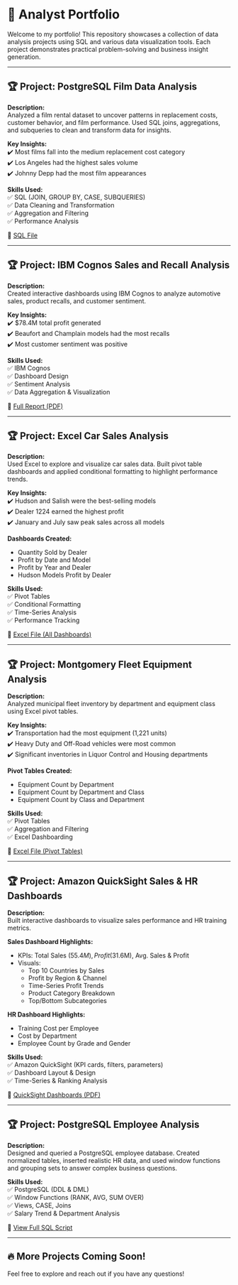 # 🚀 Analyst Portfolio

Welcome to my portfolio! This repository showcases a collection of data analysis projects using SQL and various data visualization tools. Each project demonstrates practical problem-solving and business insight generation.

---

## 🏆 Project: PostgreSQL Film Data Analysis  
**Description:**  
Analyzed a film rental dataset to uncover patterns in replacement costs, customer behavior, and film performance. Used SQL joins, aggregations, and subqueries to clean and transform data for insights.

**Key Insights:**  
✔️ Most films fall into the medium replacement cost category  
✔️ Los Angeles had the highest sales volume  
✔️ Johnny Depp had the most film appearances  

**Skills Used:**  
✅ SQL (JOIN, GROUP BY, CASE, SUBQUERIES)  
✅ Data Cleaning and Transformation  
✅ Aggregation and Filtering  
✅ Performance Analysis  

📎 [SQL File](./THEPROJECT_Postgre.sql)

---

## 🏆 Project: IBM Cognos Sales and Recall Analysis  
**Description:**  
Created interactive dashboards using IBM Cognos to analyze automotive sales, product recalls, and customer sentiment.

**Key Insights:**  
✔️ $78.4M total profit generated  
✔️ Beaufort and Champlain models had the most recalls  
✔️ Most customer sentiment was positive  

**Skills Used:**  
✅ IBM Cognos  
✅ Dashboard Design  
✅ Sentiment Analysis  
✅ Data Aggregation & Visualization  

📎 [Full Report (PDF)](./IBMCognosDashboards.pdf)

---

## 🏆 Project: Excel Car Sales Analysis  
**Description:**  
Used Excel to explore and visualize car sales data. Built pivot table dashboards and applied conditional formatting to highlight performance trends.

**Key Insights:**  
✔️ Hudson and Salish were the best-selling models  
✔️ Dealer 1224 earned the highest profit  
✔️ January and July saw peak sales across all models  

**Dashboards Created:**  
- Quantity Sold by Dealer  
- Profit by Date and Model  
- Profit by Year and Dealer  
- Hudson Models Profit by Dealer  

**Skills Used:**  
✅ Pivot Tables  
✅ Conditional Formatting  
✅ Time-Series Analysis  
✅ Performance Tracking  

📎 [Excel File (All Dashboards)](./CarSalesByModelEnd.xlsx)

---

## 🏆 Project: Montgomery Fleet Equipment Analysis  
**Description:**  
Analyzed municipal fleet inventory by department and equipment class using Excel pivot tables.

**Key Insights:**  
✔️ Transportation had the most equipment (1,221 units)  
✔️ Heavy Duty and Off-Road vehicles were most common  
✔️ Significant inventories in Liquor Control and Housing departments  

**Pivot Tables Created:**  
- Equipment Count by Department  
- Equipment Count by Department and Class  
- Equipment Count by Class and Department  

**Skills Used:**  
✅ Pivot Tables  
✅ Aggregation and Filtering  
✅ Excel Dashboarding  

📎 [Excel File (Pivot Tables)](./Montgomery_Fleet_Equipment_Analysis.xlsx)

---

## 🏆 Project: Amazon QuickSight Sales & HR Dashboards  
**Description:**  
Built interactive dashboards to visualize sales performance and HR training metrics.

**Sales Dashboard Highlights:**  
- KPIs: Total Sales ($55.4M), Profit ($31.6M), Avg. Sales & Profit  
- Visuals:  
  - Top 10 Countries by Sales  
  - Profit by Region & Channel  
  - Time-Series Profit Trends  
  - Product Category Breakdown  
  - Top/Bottom Subcategories  

**HR Dashboard Highlights:**  
- Training Cost per Employee  
- Cost by Department  
- Employee Count by Grade and Gender  

**Skills Used:**  
✅ Amazon QuickSight (KPI cards, filters, parameters)  
✅ Dashboard Layout & Design  
✅ Time-Series & Ranking Analysis  

📎 [QuickSight Dashboards (PDF)](./QuicksightWork.pdf)

---

## 🏆 Project: PostgreSQL Employee Analysis  
**Description:**  
Designed and queried a PostgreSQL employee database. Created normalized tables, inserted realistic HR data, and used window functions and grouping sets to answer complex business questions.

**Skills Used:**  
✅ PostgreSQL (DDL & DML)  
✅ Window Functions (RANK, AVG, SUM OVER)  
✅ Views, CASE, Joins  
✅ Salary Trend & Department Analysis  

📎 [View Full SQL Script](./Employee_AnalysisPostgre.sql)

---

## 🔥 More Projects Coming Soon!

Feel free to explore and reach out if you have any questions!

